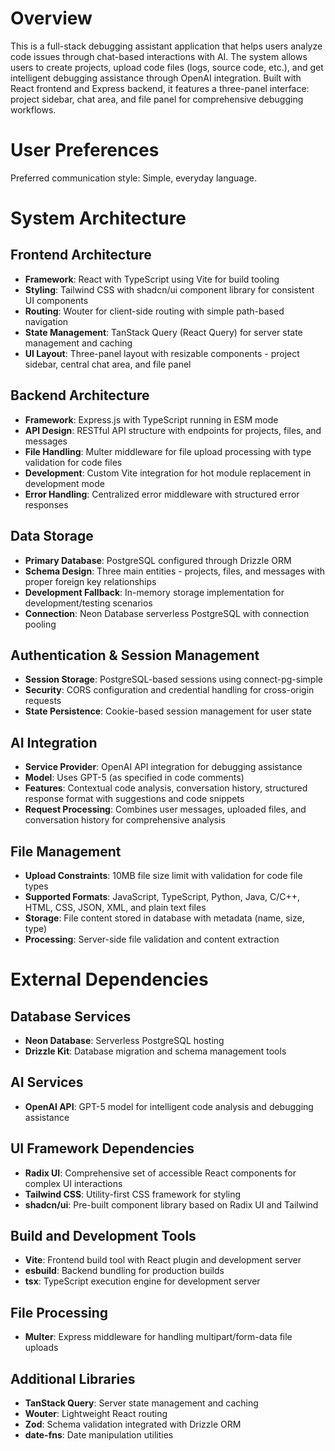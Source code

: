 # Overview

This is a full-stack debugging assistant application that helps users analyze code issues through chat-based interactions with AI. The system allows users to create projects, upload code files (logs, source code, etc.), and get intelligent debugging assistance through OpenAI integration. Built with React frontend and Express backend, it features a three-panel interface: project sidebar, chat area, and file panel for comprehensive debugging workflows.

# User Preferences

Preferred communication style: Simple, everyday language.

# System Architecture

## Frontend Architecture
- **Framework**: React with TypeScript using Vite for build tooling
- **Styling**: Tailwind CSS with shadcn/ui component library for consistent UI components
- **Routing**: Wouter for client-side routing with simple path-based navigation
- **State Management**: TanStack Query (React Query) for server state management and caching
- **UI Layout**: Three-panel layout with resizable components - project sidebar, central chat area, and file panel

## Backend Architecture
- **Framework**: Express.js with TypeScript running in ESM mode
- **API Design**: RESTful API structure with endpoints for projects, files, and messages
- **File Handling**: Multer middleware for file upload processing with type validation for code files
- **Development**: Custom Vite integration for hot module replacement in development mode
- **Error Handling**: Centralized error middleware with structured error responses

## Data Storage
- **Primary Database**: PostgreSQL configured through Drizzle ORM
- **Schema Design**: Three main entities - projects, files, and messages with proper foreign key relationships
- **Development Fallback**: In-memory storage implementation for development/testing scenarios
- **Connection**: Neon Database serverless PostgreSQL with connection pooling

## Authentication & Session Management
- **Session Storage**: PostgreSQL-based sessions using connect-pg-simple
- **Security**: CORS configuration and credential handling for cross-origin requests
- **State Persistence**: Cookie-based session management for user state

## AI Integration
- **Service Provider**: OpenAI API integration for debugging assistance
- **Model**: Uses GPT-5 (as specified in code comments)
- **Features**: Contextual code analysis, conversation history, structured response format with suggestions and code snippets
- **Request Processing**: Combines user messages, uploaded files, and conversation history for comprehensive analysis

## File Management
- **Upload Constraints**: 10MB file size limit with validation for code file types
- **Supported Formats**: JavaScript, TypeScript, Python, Java, C/C++, HTML, CSS, JSON, XML, and plain text files
- **Storage**: File content stored in database with metadata (name, size, type)
- **Processing**: Server-side file validation and content extraction

# External Dependencies

## Database Services
- **Neon Database**: Serverless PostgreSQL hosting
- **Drizzle Kit**: Database migration and schema management tools

## AI Services  
- **OpenAI API**: GPT-5 model for intelligent code analysis and debugging assistance

## UI Framework Dependencies
- **Radix UI**: Comprehensive set of accessible React components for complex UI interactions
- **Tailwind CSS**: Utility-first CSS framework for styling
- **shadcn/ui**: Pre-built component library based on Radix UI and Tailwind

## Build and Development Tools
- **Vite**: Frontend build tool with React plugin and development server
- **esbuild**: Backend bundling for production builds
- **tsx**: TypeScript execution engine for development server

## File Processing
- **Multer**: Express middleware for handling multipart/form-data file uploads

## Additional Libraries
- **TanStack Query**: Server state management and caching
- **Wouter**: Lightweight React routing
- **Zod**: Schema validation integrated with Drizzle ORM
- **date-fns**: Date manipulation utilities
